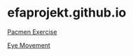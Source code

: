 # efaprojekt.github.io

<a href = "http://efaprojekt.github.io/Pacmen"> Pacmen Exercise </a>

<a href = "http://efaprojekt.github.io/eyeMovement"> Eye Movement </a>

